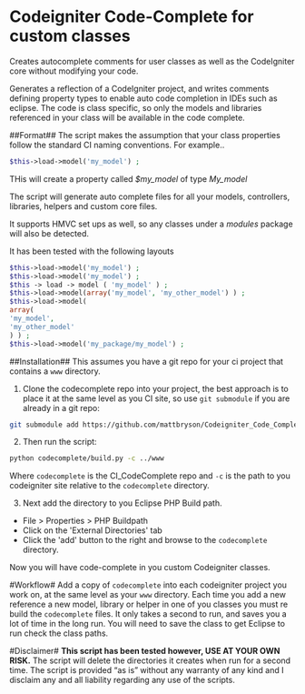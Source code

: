 Codeigniter Code-Complete for custom classes
============================================

Creates autocomplete comments for user classes as well as the CodeIgniter core without modifying your code.

Generates a reflection of a CodeIgniter project, and writes comments defining property types to enable auto code completion in IDEs such as eclipse.
The code is class specific, so only the models and libraries referenced in your class will be available in the code complete.

##Format##
The script makes the assumption that your class properties follow the standard CI naming conventions.  For example.. 
```php
$this->load->model('my_model') ;
```

THis will create a property called *$my_model* of type *My_model*

The script will generate auto complete files for all your models, controllers,  libraries,  helpers and custom core files. 

It supports HMVC set ups as well,  so any classes under a *modules* package will also be detected. 

It has been tested with the following layouts

```php
$this->load->model('my_model') ;
$this->load->model('my_model') ;
$this -> load -> model ( 'my_model' ) ;
$this->load->model(array('my_model', 'my_other_model') ) ;
$this->load->model(
array(
'my_model', 
'my_other_model'
) ) ;
$this->load->model('my_package/my_model') ;
```
##Installation##
This assumes you have a git repo for your ci project that contains a `www` directory.  

1) Clone the codecomplete repo into your project, the best approach is to place it at the same level 
as you CI site, so use `git submodule` if you are already in a git repo:

```bash
git submodule add https://github.com/mattbryson/Codeigniter_Code_Complete.git codecomplete
````
2) Then run the script:

```bash
python codecomplete/build.py -c ../www
```
Where `codecomplete` is the CI_CodeComplete repo and `-c` is the path to you codeigniter site relative to the `codecomplete` directory.


3) Next add the directory to you Eclipse PHP Build path.

* File > Properties > PHP Buildpath
* Click on the 'External Directories' tab
* Click the 'add' button to the right and browse to the `codecomplete` directory.


Now you will have code-complete in you custom Codeigniter classes.

#Workflow#
Add a copy of `codecomplete` into each codeigniter project you work on, at the same level as your `www` directory.
Each time you add a new reference a new model, library or helper in one of you classes you must re build the `codecomplete` files.
It only takes a second to run, and saves you a lot of time in the long run. You will need to save the class to get Eclipse to run check the class paths.

#Disclaimer#
**This script has been tested however, USE AT YOUR OWN RISK.**
The script will delete the directories it creates when run for a second time.
The script is provided “as is” without any warranty of any kind and I disclaim any and all liability regarding any use of the scripts.
